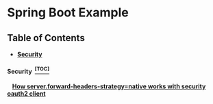 # Spring Boot Example

## Table of Contents

- **[Security](#security)**

#### Security &nbsp;[<sup>[TOC]</sup>](#table-of-contents)

<p>

&nbsp;&nbsp; <a href="https://github.com/thainguyen101b/spring-boot-example/tree/springbootexample-001"><b>How server.forward-headers-strategy=native works with security oauth2 client</b></a>

</p>